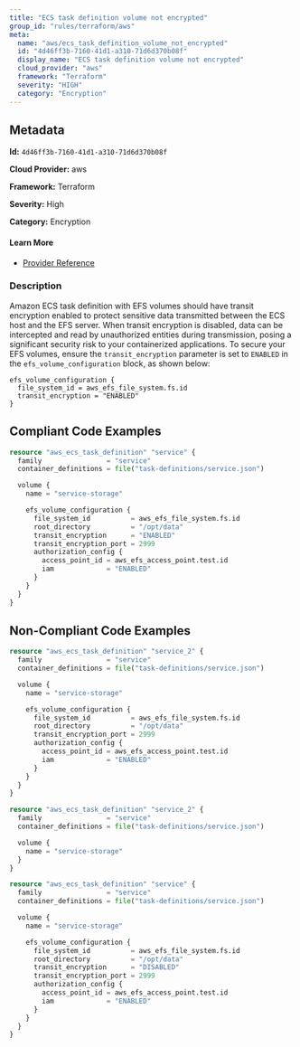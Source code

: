 ```yaml
---
title: "ECS task definition volume not encrypted"
group_id: "rules/terraform/aws"
meta:
  name: "aws/ecs_task_definition_volume_not_encrypted"
  id: "4d46ff3b-7160-41d1-a310-71d6d370b08f"
  display_name: "ECS task definition volume not encrypted"
  cloud_provider: "aws"
  framework: "Terraform"
  severity: "HIGH"
  category: "Encryption"
---
```

## Metadata

**Id:** `4d46ff3b-7160-41d1-a310-71d6d370b08f`

**Cloud Provider:** aws

**Framework:** Terraform

**Severity:** High

**Category:** Encryption

#### Learn More

 - [Provider Reference](https://registry.terraform.io/providers/hashicorp/aws/latest/docs/resources/ecs_task_definition#transit_encryption)

### Description

 Amazon ECS task definition with EFS volumes should have transit encryption enabled to protect sensitive data transmitted between the ECS host and the EFS server. When transit encryption is disabled, data can be intercepted and read by unauthorized entities during transmission, posing a significant security risk to your containerized applications. To secure your EFS volumes, ensure the `transit_encryption` parameter is set to `ENABLED` in the `efs_volume_configuration` block, as shown below:

```
efs_volume_configuration {
  file_system_id = aws_efs_file_system.fs.id
  transit_encryption = "ENABLED"
}
```


## Compliant Code Examples
```terraform
resource "aws_ecs_task_definition" "service" {
  family                = "service"
  container_definitions = file("task-definitions/service.json")

  volume {
    name = "service-storage"

    efs_volume_configuration {
      file_system_id          = aws_efs_file_system.fs.id
      root_directory          = "/opt/data"
      transit_encryption      = "ENABLED"
      transit_encryption_port = 2999
      authorization_config {
        access_point_id = aws_efs_access_point.test.id
        iam             = "ENABLED"
      }
    }
  }
}

```
## Non-Compliant Code Examples
```terraform
resource "aws_ecs_task_definition" "service_2" {
  family                = "service"
  container_definitions = file("task-definitions/service.json")

  volume {
    name = "service-storage"

    efs_volume_configuration {
      file_system_id          = aws_efs_file_system.fs.id
      root_directory          = "/opt/data"
      transit_encryption_port = 2999
      authorization_config {
        access_point_id = aws_efs_access_point.test.id
        iam             = "ENABLED"
      }
    }
  }
}

```

```terraform
resource "aws_ecs_task_definition" "service_2" {
  family                = "service"
  container_definitions = file("task-definitions/service.json")

  volume {
    name = "service-storage"
  }
}

```

```terraform
resource "aws_ecs_task_definition" "service" {
  family                = "service"
  container_definitions = file("task-definitions/service.json")

  volume {
    name = "service-storage"

    efs_volume_configuration {
      file_system_id          = aws_efs_file_system.fs.id
      root_directory          = "/opt/data"
      transit_encryption      = "DISABLED"
      transit_encryption_port = 2999
      authorization_config {
        access_point_id = aws_efs_access_point.test.id
        iam             = "ENABLED"
      }
    }
  }
}

```
